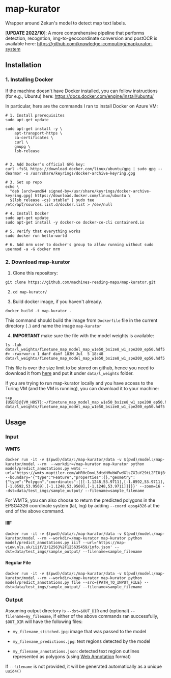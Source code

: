 # map-kurator
Wrapper around Zekun's model to detect map text labels. 

[**UPDATE 2022/10**]: A more comprehensive pipeline that performs detection, recogntion, img-to-geocoordinate conversion and postOCR is available here: https://github.com/knowledge-computing/mapkurator-system


## Installation
### 1. Installing Docker
If the machine doesn't have Docker installed, you can follow instructions (for e.g., Ubuntu) here: https://docs.docker.com/engine/install/ubuntu/

In particular, here are the commands I ran to install Docker on Azure VM: 
```shell
# 1. Install prerequisites 
sudo apt-get update

sudo apt-get install -y \
    apt-transport-https \
    ca-certificates \
    curl \
    gnupg \
    lsb-release


# 2. Add Docker’s official GPG key:
curl -fsSL https://download.docker.com/linux/ubuntu/gpg | sudo gpg --dearmor -o /usr/share/keyrings/docker-archive-keyring.gpg

# 3. Set up repo
echo \
  "deb [arch=amd64 signed-by=/usr/share/keyrings/docker-archive-keyring.gpg] https://download.docker.com/linux/ubuntu \
  $(lsb_release -cs) stable" | sudo tee /etc/apt/sources.list.d/docker.list > /dev/null
  
# 4. Install Docker
sudo apt-get update
sudo apt-get install -y docker-ce docker-ce-cli containerd.io

# 5. Verify that everything works
sudo docker run hello-world

# 6. Add mrm user to docker's group to allow running without sudo
usermod -a -G docker mrm
```

### 2. Download map-kurator

1. Clone this repository: 
```
git clone https://github.com/machines-reading-maps/map-kurator.git
```
2. `cd map-kurator/`

3. Build docker image, if you haven't already. 
```shell
docker build -t map-kurator .
```
This command should build the image from `Dockerfile` file in the current directory (`.`) and name the image `map-kurator`

4. **IMPORTANT** make sure the file with the model weights is available:
```shell
ls -lah data/l_weights/finetune_map_model_map_w1e50_bsize8_w1_spe200_ep50.hdf5 
#> -rwxrwxr-x 1 danf danf 183M Jul  5 18:48 data/l_weights/finetune_map_model_map_w1e50_bsize8_w1_spe200_ep50.hdf5
```
This file is over the size limit to be stored on github, hence you need to download it from [here](https://drive.google.com/file/d/1PW_wPZO54Cr5wPk44Uf8g5_gEN7UGReA/view?usp=sharing) and put it under `data/l_weights` folder.

If you are trying to run map-kurator locally and you have access to the Turing VM (and the VM is running), you can download it to your machine:
```shell
scp {USER}@{VM_HOST}:~/finetune_map_model_map_w1e50_bsize8_w1_spe200_ep50.hdf5 data/l_weights/finetune_map_model_map_w1e50_bsize8_w1_spe200_ep50.hdf5 

```

## Usage

### Input

#### WMTS

```shell
docker run -it -v $(pwd)/data/:/map-kurator/data -v $(pwd)/model:/map-kurator/model --rm  --workdir=/map-kurator map-kurator python model/predict_annotations.py wmts --url='https://wmts.maptiler.com/aHR0cDovL3dtdHMubWFwdGlsZXIuY29tL2FIUjBjSE02THk5dFlYQnpaWEpwWlhNdGRHbHNaWE5sZEhNdWN6TXVZVzFoZW05dVlYZHpMbU52YlM4eU5WOXBibU5vTDNsdmNtdHphR2x5WlM5dFpYUmhaR0YwWVM1cWMyOXUvanNvbg/wmts' --boundary='{"type":"Feature","properties":{},"geometry":{"type":"Polygon","coordinates":[[[-1.1248,53.9711],[-1.0592,53.9711],[-1.0592,53.9569],[-1.1248,53.9569],[-1.1248,53.9711]]]}}' --zoom=16 --dst=data/test_imgs/sample_output/ --filename=sample_filename
```

For WMTS, you can also choose to return the predicted polygons in the EPSG4326 coordinate system (lat, lng) by adding `--coord epsg4326` at the end of the above command.

#### IIIF

```shell
docker run -it -v $(pwd)/data/:/map-kurator/data -v $(pwd)/model:/map-kurator/model --rm --workdir=/map-kurator map-kurator python model/predict_annotations.py iiif --url='https://map-view.nls.uk/iiif/2/12563%2F125635459/info.json' --dst=data/test_imgs/sample_output/ --filename=sample_filename
```

#### Regular File
```shell
docker run -it -v $(pwd)/data/:/map-kurator/data -v $(pwd)/model:/map-kurator/model --rm --workdir=/map-kurator map-kurator python model/predict_annotations.py file --src={PATH_TO_INPUT_FILE} --dst=data/test_imgs/sample_output/ --filename=sample_filename
```

### Output

Assuming output directory is `--dst=$OUT_DIR` and (optional) `--filename=my_filename`, if either of the above commands ran successfully, `$OUT_DIR` will have the following files:

- `my_filename_stitched.jpg`: image that was passed to the model
  
- `my_filename_predictions.jpg`: text regions detected by the model
  
- `my_filename_annotations.json`: detected text region outlines represented as polygons (using [Web Annotation](https://www.w3.org/TR/annotation-model/) format)

If `--filename` is not provided, it will be generated automatically as a unique `uuid4()`
